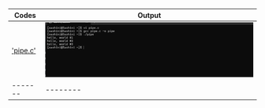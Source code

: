| Codes | Output |
|-------|--------|
|['pipe.c'](./Codes/pipe.c)| ![21_1.png](./Output/21_1.png)|
|-------|--------|
